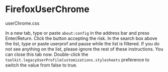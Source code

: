 # FirefoxUserChrome
userChrome.css

In a new tab, type or paste `about:config` in the address bar and press Enter/Return. Click the button accepting the risk.
In the search box above the list, type or paste userprof and pause while the list is filtered. If you do not see anything on the list, please ignore the rest of these instructions. You can close this tab now.
Double-click the `toolkit.legacyUserProfileCustomizations.stylesheets` preference to switch the value from false to true.
